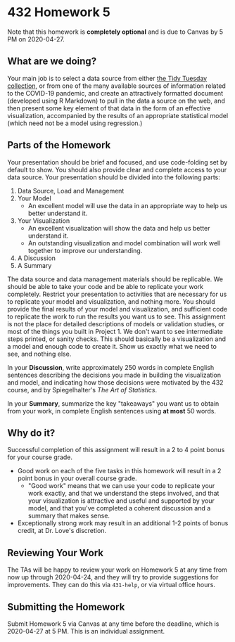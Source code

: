 # 432 Homework 5 

Note that this homework is **completely optional** and is due to Canvas by 5 PM on 2020-04-27. 

## What are we doing?

Your main job is to select a data source from either [the Tidy Tuesday collection](https://github.com/rfordatascience/tidytuesday), or from one of the many available sources of information related to the COVID-19 pandemic, and create an attractively formatted document (developed using R Markdown) to pull in the data a source on the web, and then present some key element of that data in the form of an effective visualization, accompanied by the results of an appropriate statistical model (which need not be a model using regression.) 

## Parts of the Homework

Your presentation should be brief and focused, and use code-folding set by default to show. You should also provide clear and complete access to your data source. Your presentation should be divided into the following parts:

1. Data Source, Load and Management
2. Your Model
    - An excellent model will use the data in an appropriate way to help us better understand it.
3. Your Visualization
    - An excellent visualization will show the data and help us better understand it.
    - An outstanding visualization and model combination will work well together to improve our understanding.
4. A Discussion 
5. A Summary 

The data source and data management materials should be replicable. We should be able to take your code and be able to replicate your work completely. Restrict your presentation to activities that are necessary for us to replicate your model and visualization, and nothing more. You should provide the final results of your model and visualization, and sufficient code to replicate the work to run the results you want us to see. This assignment is not the place for detailed descriptions of models or validation studies, or most of the things you built in Project 1. We don't want to see intermediate steps printed, or sanity checks. This should basically be a visualization and a model and enough code to create it. Show us exactly what we need to see, and nothing else.

In your **Discussion**, write approximately 250 words in complete English sentences describing the decisions you made in building the visualization and model, and indicating how those decisions were motivated by the 432 course, and by Spiegelhalter's *The Art of Statistics*.

In your **Summary**, summarize the key "takeaways" you want us to obtain from your work, in complete English sentences using **at most** 50 words.

## Why do it?

Successful completion of this assignment will result in a 2 to 4 point bonus for your course grade.

- Good work on each of the five tasks in this homework will result in a 2 point bonus in your overall course grade.
    - "Good work" means that we can use your code to replicate your work exactly, and that we understand the steps involved, and that your visualization is attractive and useful and supported by your model, and that you've completed a coherent discussion and a summary that makes sense.
- Exceptionally strong work may result in an additional 1-2 points of bonus credit, at Dr. Love's discretion.

## Reviewing Your Work

The TAs will be happy to review your work on Homework 5 at any time from now up through 2020-04-24, and they will try to provide suggestions for improvements. They can do this via `431-help`, or via virtual office hours.

## Submitting the Homework

Submit Homework 5 via Canvas at any time before the deadline, which is 2020-04-27 at 5 PM. This is an individual assignment.
